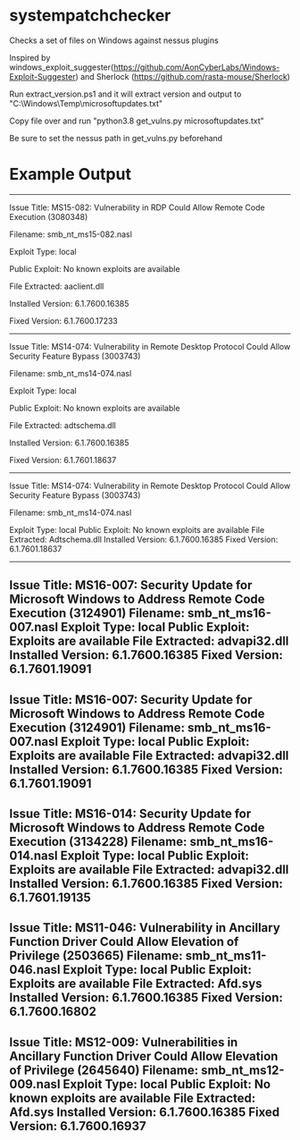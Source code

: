 # systempatchchecker
Checks a set of files on Windows against nessus plugins

Inspired by windows_exploit_suggester(https://github.com/AonCyberLabs/Windows-Exploit-Suggester) and Sherlock (https://github.com/rasta-mouse/Sherlock)

Run extract_version.ps1 and it will extract version and output to "C:\Windows\Temp\microsoftupdates.txt"

Copy file over and run "python3.8 get_vulns.py microsoftupdates.txt"

Be sure to set the nessus path in get_vulns.py beforehand

# Example Output

------------------------------------------------------------------------------------------------------------------------------
Issue Title: MS15-082: Vulnerability in RDP Could Allow Remote Code Execution (3080348)

Filename: smb_nt_ms15-082.nasl

Exploit Type: local

Public Exploit: No known exploits are available

File Extracted: aaclient.dll

Installed Version: 6.1.7600.16385

Fixed Version: 6.1.7600.17233

------------------------------------------------------------------------------------------------------------------------------
Issue Title: MS14-074: Vulnerability in Remote Desktop Protocol Could Allow Security Feature Bypass (3003743)

Filename: smb_nt_ms14-074.nasl

Exploit Type: local

Public Exploit: No known exploits are available

File Extracted: adtschema.dll

Installed Version: 6.1.7600.16385

Fixed Version: 6.1.7601.18637

------------------------------------------------------------------------------------------------------------------------------
Issue Title: MS14-074: Vulnerability in Remote Desktop Protocol Could Allow Security Feature Bypass (3003743)

Filename: smb_nt_ms14-074.nasl

Exploit Type: local
Public Exploit: No known exploits are available
File Extracted: Adtschema.dll
Installed Version: 6.1.7600.16385
Fixed Version: 6.1.7601.18637

------------------------------------------------------------------------------------------------------------------------------
Issue Title: MS16-007: Security Update for Microsoft Windows to Address Remote Code Execution (3124901)
Filename: smb_nt_ms16-007.nasl
Exploit Type: local
Public Exploit: Exploits are available
File Extracted: advapi32.dll
Installed Version: 6.1.7600.16385
Fixed Version: 6.1.7601.19091
------------------------------------------------------------------------------------------------------------------------------
Issue Title: MS16-007: Security Update for Microsoft Windows to Address Remote Code Execution (3124901)
Filename: smb_nt_ms16-007.nasl
Exploit Type: local
Public Exploit: Exploits are available
File Extracted: advapi32.dll
Installed Version: 6.1.7600.16385
Fixed Version: 6.1.7601.19091
------------------------------------------------------------------------------------------------------------------------------
Issue Title: MS16-014: Security Update for Microsoft Windows to Address Remote Code Execution (3134228)
Filename: smb_nt_ms16-014.nasl
Exploit Type: local
Public Exploit: Exploits are available
File Extracted: advapi32.dll
Installed Version: 6.1.7600.16385
Fixed Version: 6.1.7601.19135
------------------------------------------------------------------------------------------------------------------------------
Issue Title: MS11-046: Vulnerability in Ancillary Function Driver Could Allow Elevation of Privilege (2503665)
Filename: smb_nt_ms11-046.nasl
Exploit Type: local
Public Exploit: Exploits are available
File Extracted: Afd.sys
Installed Version: 6.1.7600.16385
Fixed Version: 6.1.7600.16802
------------------------------------------------------------------------------------------------------------------------------
Issue Title: MS12-009: Vulnerabilities in Ancillary Function Driver Could Allow Elevation of Privilege (2645640)
Filename: smb_nt_ms12-009.nasl
Exploit Type: local
Public Exploit: No known exploits are available
File Extracted: Afd.sys
Installed Version: 6.1.7600.16385
Fixed Version: 6.1.7600.16937
------------------------------------------------------------------------------------------------------------------------------




